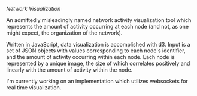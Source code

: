 *Network Visualization*

An admittedly misleadingly named network activity visualization tool which represents the amount of activity occurring at each node (and not, as one might 
expect, the organization of the network).  

Written in JavaScript, data visualization is accomplished with d3.  Input is a set of JSON objects with values corresponding to each node's identifier, and 
the amount of activity occurring within each node.  Each node is represented by a unique image, the size of which correlates positively and linearly with 
the amount of activity within the node.

I'm currently working on an implementation which utilizes websockets for real time visualization.

